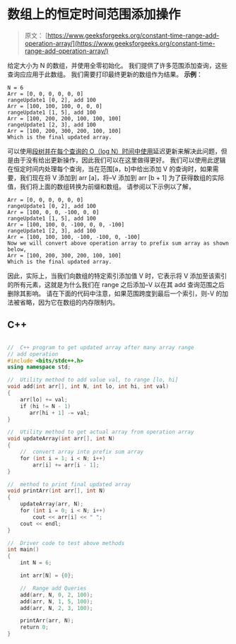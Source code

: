 # 数组上的恒定时间范围添加操作

> 原文： [https://www.geeksforgeeks.org/constant-time-range-add-operation-array/](https://www.geeksforgeeks.org/constant-time-range-add-operation-array/)

给定大小为 N 的数组，并使用全零初始化。 我们提供了许多范围添加查询，这些查询应应用于此数组。 我们需要打印最终更新的数组作为结果。
**示例**：

```
N = 6
Arr = [0, 0, 0, 0, 0, 0]
rangeUpdate1 [0, 2], add 100
Arr = [100, 100, 100, 0, 0, 0]
rangeUpdate1 [1, 5], add 100
Arr = [100, 200, 200, 100, 100, 100]
rangeUpdate1 [2, 3], add 100
Arr = [100, 200, 300, 200, 100, 100]
Which is the final updated array.

```



可以使用[段树并在每个查询的 O（log N）时间中使用](https://www.geeksforgeeks.org/lazy-propagation-in-segment-tree/)延迟更新来解决此问题，但是由于没有给出更新操作，因此我们可以在这里做得更好。 我们可以使用此逻辑在恒定时间内处理每个查询，当在范围[a，b]中给出添加 V 的查询时，如果需要，我们现在将 V 添加到 arr [a]，将–V 添加到 arr [b + 1] 为了获得数组的实际值，我们将上面的数组转换为前缀和数组。 请参阅以下示例以了解，

```
Arr = [0, 0, 0, 0, 0, 0]
rangeUpdate1 [0, 2], add 100
Arr = [100, 0, 0, -100, 0, 0]
rangeUpdate1 [1, 5], add 100
Arr = [100, 100, 0, -100, 0, 0, -100]
rangeUpdate1 [2, 3], add 100
Arr = [100, 100, 100, -100, -100, 0, -100]    
Now we will convert above operation array to prefix sum array as shown below,
Arr = [100, 200, 300, 200, 100, 100]
Which is the final updated array.

```

因此，实际上，当我们向数组的特定索引添加值 V 时，它表示将 V 添加至该索引的所有元素，这就是为什么我们在 range 之后添加–V 以在其 add 查询范围之后删除其影响。
请在下面的代码中注意，如果范围跨度到最后一个索引，则-V 的加法被省略，因为它在数组的内存限制内。

## C++ 

```cpp

//  C++ program to get updated array after many array range 
// add operation 
#include <bits/stdc++.h> 
using namespace std; 

//  Utility method to add value val, to range [lo, hi] 
void add(int arr[], int N, int lo, int hi, int val) 
{ 
    arr[lo] += val; 
    if (hi != N - 1) 
       arr[hi + 1] -= val; 
} 

//  Utility method to get actual array from operation array 
void updateArray(int arr[], int N) 
{ 
    //  convert array into prefix sum array 
    for (int i = 1; i < N; i++) 
        arr[i] += arr[i - 1]; 
} 

//  method to print final updated array 
void printArr(int arr[], int N) 
{ 
    updateArray(arr, N); 
    for (int i = 0; i < N; i++) 
        cout << arr[i] << " "; 
    cout << endl; 
} 

//  Driver code to test above methods 
int main() 
{ 
    int N = 6; 

    int arr[N] = {0}; 

    //  Range add Queries 
    add(arr, N, 0, 2, 100); 
    add(arr, N, 1, 5, 100); 
    add(arr, N, 2, 3, 100); 

    printArr(arr, N); 
    return 0; 
} 

```